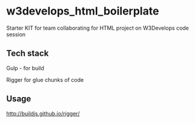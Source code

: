 # w3develops_html_boilerplate

Starter KIT for team collaborating for HTML project on W3Develops code session

## Tech stack

Gulp - for build 

Rigger for glue chunks of code

## Usage

http://buildjs.github.io/rigger/
